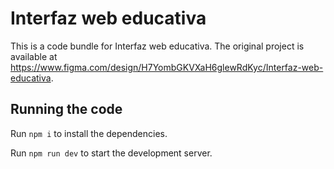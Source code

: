 
  # Interfaz web educativa

  This is a code bundle for Interfaz web educativa. The original project is available at https://www.figma.com/design/H7YombGKVXaH6glewRdKyc/Interfaz-web-educativa.

  ## Running the code

  Run `npm i` to install the dependencies.

  Run `npm run dev` to start the development server.
  